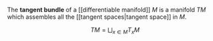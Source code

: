 The **tangent bundle** of a [[differentiable manifold]] $M$ is a manifold $TM$ which assembles all the [[tangent spaces|tangent space]] in $M$.

$$
TM = \bigsqcup_{x \in M} T_x M
$$